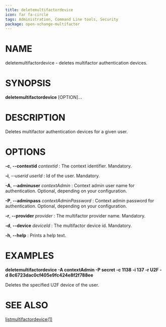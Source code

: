 ```yaml
---
title: deletemultifactordevice
icon: far fa-circle
tags: Administration, Command Line tools, Security
package: open-xchange-multifactor
---
```


# NAME

deletemultifactordevice - deletes multifactor authentication devices.


# SYNOPSIS

**deletemultifactordevice** [OPTION]...

# DESCRIPTION

Deletes multifactor authentication devices for a given user.

# OPTIONS

**-c**, **--contextid** *contextid*
: The context identifier. Mandatory.

**-i**, *--userid* *userId*
: Id of the user. Mandatory.

**-A**, **--adminuser** *contextAdmin*
: Context admin user name for authentication. Optional, depending on your configuration.

**-P**, **--adminpass** *contextAdminPassword*
: Context admin password for authentication. Optional, depending on your configuration.

**-r**, **--provider** *provider*
: The multifactor provider name. Mandatory.

**-d**, **--device** *deviceId*
: The multifactor device id. Mandatory.

**-h**, **--help**
: Prints a help text.

# EXAMPLES

**deletemultifactordevice -A contextAdmin -P secret -c 1138 -i 137 -r U2F -d 8c6723dac0cf405e9fc424e8f2f788ee**

Deletes the specified U2F device of the user.

# SEE ALSO

[listmultifactordevice(1)](listmultifactordevice)
